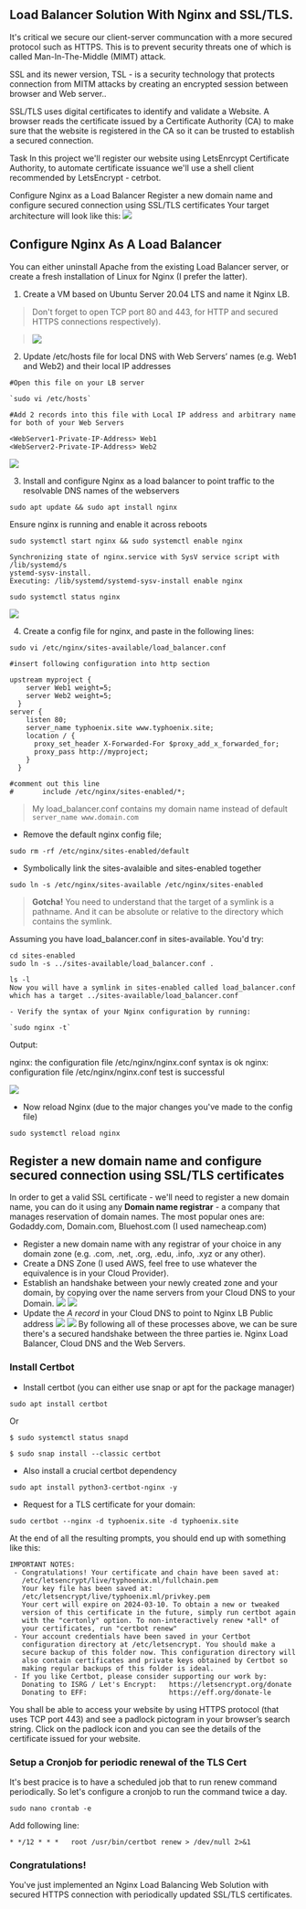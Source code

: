 ## Load Balancer Solution With Nginx and SSL/TLS.
It's critical we secure our client-server communcation with a more secured protocol such as HTTPS. This is to prevent security threats one of which is called Man-In-The-Middle (MIMT) attack.

SSL and its newer version, TSL - is a security technology that protects connection from MITM attacks by creating an encrypted session between browser and Web server..

SSL/TLS uses digital certificates to identify and validate a Website. A browser reads the certificate issued by a Certificate Authority (CA) to make sure that the website is registered in the CA so it can be trusted to establish a secured connection.

Task
In this project we'll register our website using LetsEnrcypt Certificate Authority, to automate certificate issuance we'll use a shell client recommended by LetsEncrypt - cetrbot.

Configure Nginx as a Load Balancer
Register a new domain name and configure secured connection using SSL/TLS certificates
Your target architecture will look like this:
![](assets/9.png)


## Configure Nginx As A Load Balancer

You can either uninstall Apache from the existing Load Balancer server, or create a fresh installation of Linux for Nginx (I prefer the latter).

1. Create a VM based on Ubuntu Server 20.04 LTS and name it Nginx LB.
> Don't forget to open TCP port 80 and 443, for HTTP and secured HTTPS connections respectively).

> ![](assets/6.png)

2. Update /etc/hosts file for local DNS with Web Servers’ names (e.g. Web1 and Web2) and their local IP addresses

```
#Open this file on your LB server

`sudo vi /etc/hosts`

#Add 2 records into this file with Local IP address and arbitrary name for both of your Web Servers

<WebServer1-Private-IP-Address> Web1
<WebServer2-Private-IP-Address> Web2
```
![](assets/7.png)

3. Install and configure Nginx as a load balancer to point traffic to the resolvable DNS names of the webservers

`sudo apt update && sudo apt install nginx`

Ensure nginx is running and enable it across reboots

`sudo systemctl start nginx && sudo systemctl enable nginx`

```
Synchronizing state of nginx.service with SysV service script with /lib/systemd/s
ystemd-sysv-install.
Executing: /lib/systemd/systemd-sysv-install enable nginx
```

`sudo systemctl status nginx`

![](assets/5.png)

4. Create a config file for nginx, and paste in the following lines:

`sudo vi /etc/nginx/sites-available/load_balancer.conf`

```
#insert following configuration into http section

upstream myproject {
    server Web1 weight=5;
    server Web2 weight=5;
  }
server {
    listen 80;
    server_name typhoenix.site www.typhoenix.site;
    location / {
      proxy_set_header X-Forwarded-For $proxy_add_x_forwarded_for;
      proxy_pass http://myproject;
    }
  }

#comment out this line
#       include /etc/nginx/sites-enabled/*;
```

> My load_balancer.conf contains my domain name instead of default `server_name www.domain.com`

- Remove the default nginx config file;

`sudo rm -rf /etc/nginx/sites-enabled/default`

- Symbolically link the sites-avalaible and sites-enabled together

`sudo ln -s /etc/nginx/sites-available /etc/nginx/sites-enabled`

> **Gotcha!** You need to understand that the target of a symlink is a pathname. And it can be absolute or relative to the directory which contains the symlink.

Assuming you have load_balancer.conf in sites-available. You'd try:

```
cd sites-enabled
sudo ln -s ../sites-available/load_balancer.conf .

ls -l
Now you will have a symlink in sites-enabled called load_balancer.conf which has a target ../sites-available/load_balancer.conf

- Verify the syntax of your Nginx configuration by running:

`sudo nginx -t`

```
Output:

nginx: the configuration file /etc/nginx/nginx.conf syntax is ok
nginx: configuration file /etc/nginx/nginx.conf test is successful

![](assets/8.png)


- Now reload Nginx (due to the major changes you've made to the config file)

`sudo systemctl reload nginx`

## Register a new domain name and configure secured connection using SSL/TLS certificates

In order to get a valid SSL certificate - we'll need to register a new domain name, you can do it using any **Domain name registrar** - a company that manages reservation of domain names. The most popular ones are: Godaddy.com, Domain.com, Bluehost.com (I used namecheap.com)

- Register a new domain name with any registrar of your choice in any domain zone (e.g. .com, .net, .org, .edu, .info, .xyz or any other).
- Create a DNS Zone (I used AWS, feel free to use whatever the equivalence is in your Cloud Provider).
- Establish an handshake between your newly created zone and your domain, by copying over the name servers from your Cloud DNS to your Domain.
![](assets/1.png)
![](assets/2.png)
- Update the *A record* in your Cloud DNS to point to Nginx LB Public address
  ![](assets/3.png)
  ![](assets/4.png)
By following all of these processes above, we can be sure there's a secured handshake between the three parties ie. Nginx Load Balancer, Cloud DNS and the Web Servers.

### Install Certbot

- Install certbot (you can either use snap or apt for the package manager)

`sudo apt install certbot`

Or

`$ sudo systemctl status snapd`

 `$ sudo snap install --classic certbot`

- Also install a crucial certbot dependency

`sudo apt install python3-certbot-nginx -y`

- Request for a TLS certificate for your domain:

`sudo certbot --nginx -d typhoenix.site -d typhoenix.site`

At the end of all the resulting prompts, you should end up with something like this:

```
IMPORTANT NOTES:                                                             
 - Congratulations! Your certificate and chain have been saved at:           
   /etc/letsencrypt/live/typhoenix.ml/fullchain.pem
   Your key file has been saved at:
   /etc/letsencrypt/live/typhoenix.ml/privkey.pem
   Your cert will expire on 2024-03-10. To obtain a new or tweaked
   version of this certificate in the future, simply run certbot again
   with the "certonly" option. To non-interactively renew *all* of
   your certificates, run "certbot renew"
 - Your account credentials have been saved in your Certbot
   configuration directory at /etc/letsencrypt. You should make a
   secure backup of this folder now. This configuration directory will
   also contain certificates and private keys obtained by Certbot so
   making regular backups of this folder is ideal.
 - If you like Certbot, please consider supporting our work by:
   Donating to ISRG / Let's Encrypt:   https://letsencrypt.org/donate
   Donating to EFF:                    https://eff.org/donate-le

```

You shall be able to access your website by using HTTPS protocol (that uses TCP port 443) and see a padlock pictogram in your browser’s search string. Click on the padlock icon and you can see the details of the certificate issued for your website.

### Setup a Cronjob for periodic renewal of the TLS Cert

It's best pracice is to have a scheduled job that to run renew command periodically. So let's configure a cronjob to run the command twice a day.

`sudo nano crontab -e`

Add following line:

`* */12 * * *   root /usr/bin/certbot renew > /dev/null 2>&1
`

### **Congratulations!**
You've just implemented an Nginx Load Balancing Web Solution with secured HTTPS connection with periodically updated SSL/TLS certificates.
